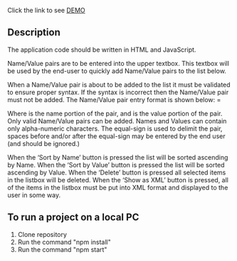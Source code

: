    Click the link to see [DEMO]()

## Description
The application code should be written in HTML and JavaScript.

Name/Value pairs are to be entered into the upper textbox. This textbox will be used by the end-user to quickly add Name/Value pairs to the list below.

When a Name/Value pair is about to be added to the list it must be validated to ensure proper syntax. If the syntax is incorrect then the Name/Value pair must not be added. The Name/Value pair entry format is shown below:
<name> = <value>

Where <name> is the name portion of the pair, and <value> is the value portion of the pair. Only valid Name/Value pairs can be added. Names and Values can contain only alpha-numeric characters. The equal-sign is used to delimit the pair, spaces before and/or after the equal-sign may be entered by the end user (and should be ignored.) 

When the ‘Sort by Name’ button is pressed the list will be sorted ascending by Name.
When the ‘Sort by Value’ button is pressed the list will be sorted ascending by Value.
When the ‘Delete’ button is pressed all selected items in the listbox will be deleted.
When the ‘Show as XML’ button is pressed, all of the items in the listbox must be put into XML format and displayed to the user in some way.

## To run a project on a local PC
1. Clone repository
2. Run the command "npm install"
3. Run the command "npm start"
